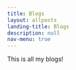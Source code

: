 ```yaml
---
title: Blogs
layout: allposts
landing-title: Blogs
description: null
nav-menu: true
---
```


This is all my blogs!


